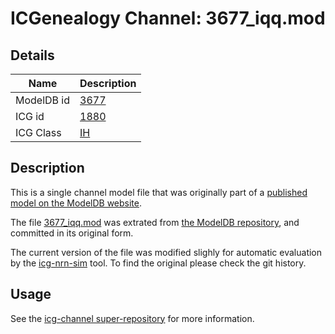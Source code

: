 # ICGenealogy Channel: 3677\_iqq.mod

## Details

Name | Description
---- | -----------
ModelDB id | [3677](http://senselab.med.yale.edu/ModelDB/ShowModel.cshtml?model=3677)
ICG id | [1880](http://icg.neurotheory.ox.ac.uk/channels/4/1880)
ICG Class | [IH](http://icg.neurotheory.ox.ac.uk/channels/4)

## Description

This is a single channel model file that was originally part of a [published model on the ModelDB website](http://senselab.med.yale.edu/ModelDB/ShowModel.cshtml?model=3677).


The file [3677\_iqq.mod](3677_iqq.mod) was extrated from [the ModelDB repository](http://senselab.med.yale.edu/ModelDB/ShowModel.cshtml?model=3677), and committed in its original form.

The current version of the file was modified slighly for automatic evaluation by the [icg-nrn-sim](https://github.com/icgenealogy/icg-nrn-sim) tool. To find the original please check the git history.


## Usage

See the [icg-channel super-repository](https://github.com/icgenealogy/icg-channels) for more information.